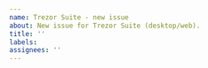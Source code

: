```yaml
---
name: Trezor Suite - new issue
about: New issue for Trezor Suite (desktop/web).
title: ''
labels:
assignees: ''
---
```

